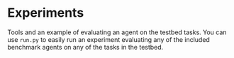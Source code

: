 # Experiments

Tools and an example of evaluating an agent on the testbed tasks. You can use
`run.py` to easily run an experiment evaluating any of the included benchmark
agents on any of the tasks in the testbed.
